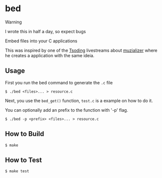 # bed

> [!WARNING]
> I wrote this in half a day, so expect bugs

Embed files into your C applications

This was inspired by one of the [Tsoding](https://github.com/tsoding)
livestreams about [muzializer](https://github.com/tsoding/musializer) where he
creates a application with the same ideia.

## Usage

First you run the bed command to generate the `.c` file

```console
$ ./bed <files>... > resource.c
```
Next, you use the `bed_get()` function, `test.c` is a example on how to do it.

You can optionally add an prefix to the function with '-p' flag.

```console
$ ./bed -p <prefix> <files>... > resource.c
```

## How to Build

```console
$ make
```

## How to Test

```console
$ make test
```

